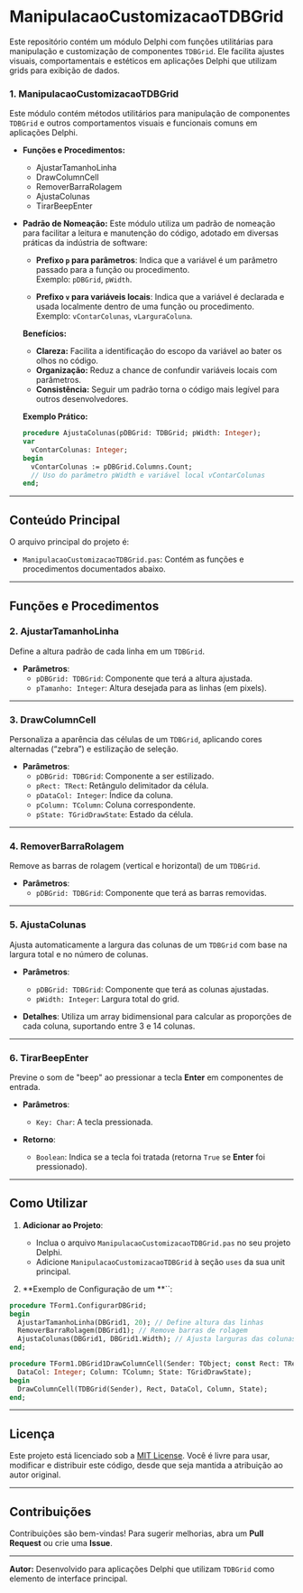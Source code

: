 # ManipulacaoCustomizacaoTDBGrid

Este repositório contém um módulo Delphi com funções utilitárias para manipulação e customização de componentes `TDBGrid`.
Ele facilita ajustes visuais, comportamentais e estéticos em aplicações Delphi que utilizam grids para exibição de dados.

### **1. ManipulacaoCustomizacaoTDBGrid**

Este módulo contém métodos utilitários para manipulação de componentes `TDBGrid` e outros comportamentos visuais e funcionais comuns em aplicações Delphi.

- **Funções e Procedimentos:**

  - AjustarTamanhoLinha
  - DrawColumnCell
  - RemoverBarraRolagem
  - AjustaColunas
  - TirarBeepEnter

- **Padrão de Nomeação:**
  Este módulo utiliza um padrão de nomeação para facilitar a leitura e manutenção do código, adotado em diversas práticas da indústria de software:

  - **Prefixo `p` para parâmetros**: Indica que a variável é um parâmetro passado para a função ou procedimento.  
    Exemplo: `pDBGrid`, `pWidth`.

  - **Prefixo `v` para variáveis locais**: Indica que a variável é declarada e usada localmente dentro de uma função ou procedimento.  
    Exemplo: `vContarColunas`, `vLarguraColuna`.

  **Benefícios:**

  - **Clareza:** Facilita a identificação do escopo da variável ao bater os olhos no código.
  - **Organização:** Reduz a chance de confundir variáveis locais com parâmetros.
  - **Consistência:** Seguir um padrão torna o código mais legível para outros desenvolvedores.

  **Exemplo Prático:**

  ```pascal
  procedure AjustaColunas(pDBGrid: TDBGrid; pWidth: Integer);
  var
    vContarColunas: Integer;
  begin
    vContarColunas := pDBGrid.Columns.Count;
    // Uso do parâmetro pWidth e variável local vContarColunas
  end;
  ```

---

## **Conteúdo Principal**

O arquivo principal do projeto é:

- `ManipulacaoCustomizacaoTDBGrid.pas`: Contém as funções e procedimentos documentados abaixo.

---

## **Funções e Procedimentos**

### **2. AjustarTamanhoLinha**

Define a altura padrão de cada linha em um `TDBGrid`.

- **Parâmetros**:
  - `pDBGrid: TDBGrid`: Componente que terá a altura ajustada.
  - `pTamanho: Integer`: Altura desejada para as linhas (em pixels).

---

### **3. DrawColumnCell**

Personaliza a aparência das células de um `TDBGrid`, aplicando cores alternadas (“zebra”) e estilização de seleção.

- **Parâmetros**:
  - `pDBGrid: TDBGrid`: Componente a ser estilizado.
  - `pRect: TRect`: Retângulo delimitador da célula.
  - `pDataCol: Integer`: Índice da coluna.
  - `pColumn: TColumn`: Coluna correspondente.
  - `pState: TGridDrawState`: Estado da célula.

---

### **4. RemoverBarraRolagem**

Remove as barras de rolagem (vertical e horizontal) de um `TDBGrid`.

- **Parâmetros**:
  - `pDBGrid: TDBGrid`: Componente que terá as barras removidas.

---

### **5. AjustaColunas**

Ajusta automaticamente a largura das colunas de um `TDBGrid` com base na largura total e no número de colunas.

- **Parâmetros**:

  - `pDBGrid: TDBGrid`: Componente que terá as colunas ajustadas.
  - `pWidth: Integer`: Largura total do grid.

- **Detalhes**: Utiliza um array bidimensional para calcular as proporções de cada coluna, suportando entre 3 e 14 colunas.

---

### **6. TirarBeepEnter**

Previne o som de "beep" ao pressionar a tecla **Enter** em componentes de entrada.

- **Parâmetros**:

  - `Key: Char`: A tecla pressionada.

- **Retorno**:

  - `Boolean`: Indica se a tecla foi tratada (retorna `True` se **Enter** foi pressionado).

---

## **Como Utilizar**

1. **Adicionar ao Projeto**:

   - Inclua o arquivo `ManipulacaoCustomizacaoTDBGrid.pas` no seu projeto Delphi.
   - Adicione `ManipulacaoCustomizacaoTDBGrid` à seção `uses` da sua unit principal.

2. **Exemplo de Configuração de um **``:

```pascal
procedure TForm1.ConfigurarDBGrid;
begin
  AjustarTamanhoLinha(DBGrid1, 20); // Define altura das linhas
  RemoverBarraRolagem(DBGrid1); // Remove barras de rolagem
  AjustaColunas(DBGrid1, DBGrid1.Width); // Ajusta larguras das colunas
end;

procedure TForm1.DBGrid1DrawColumnCell(Sender: TObject; const Rect: TRect;
  DataCol: Integer; Column: TColumn; State: TGridDrawState);
begin
  DrawColumnCell(TDBGrid(Sender), Rect, DataCol, Column, State);
end;
```

---

## **Licença**

Este projeto está licenciado sob a [MIT License](LICENSE). Você é livre para usar, modificar e distribuir este código, desde que seja mantida a atribuição ao autor original.

---

## **Contribuições**

Contribuições são bem-vindas! Para sugerir melhorias, abra um **Pull Request** ou crie uma **Issue**.

---

**Autor:** Desenvolvido para aplicações Delphi que utilizam `TDBGrid` como elemento de interface principal.
